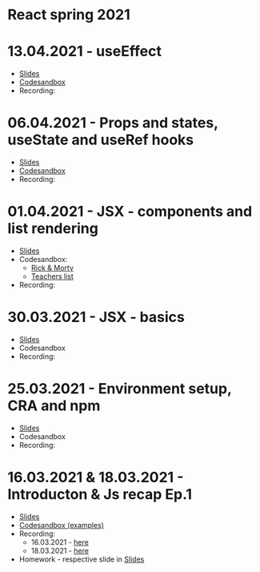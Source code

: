 # React spring 2021


# 13.04.2021 - useEffect
  - [Slides](https://drive.google.com/file/d/1sPVnl48lDVpm7Z26-U7DuAPmNJ0S5nf7/view)
  - [Codesandbox](https://codesandbox.io/s/amazing-jennings-8d1me?file=/src/App.js)
  - Recording:

# 06.04.2021 - Props and states, useState and useRef hooks
  - [Slides](https://drive.google.com/file/d/1AntKacXH7eUtL72aZeKpyKpSvEzHs2BS/view?usp=sharing)
  - [Codesandbox](https://codesandbox.io/s/lesson-5-rick-and-morty-render-forked-ikdbl?file=/src/App.js)
  - Recording:

# 01.04.2021 - JSX - components and list rendering
  - [Slides](https://drive.google.com/file/d/1Z8Hm-uIRciMNQFLGPzvNmwbWa_kwbMxE/view?usp=sharing)
  - Codesandbox:
    - [Rick & Morty](https://codesandbox.io/s/lesson-5-rick-and-morty-render-sd817?file=/src/App.js)
    - [Teachers list](https://codesandbox.io/s/lesson-5-teachers-list-ex-iuxsu?file=/src/App.js)
  - Recording:    

# 30.03.2021 - JSX - basics
  - [Slides](https://docs.google.com/presentation/d/1_wxflKxd5vJvQlZLEfYMfIUyTcDbSvjgjt7KDr04Gy4/edit?usp=sharing)
  - Codesandbox
  - Recording:    

# 25.03.2021 - Environment setup, CRA and npm
  - [Slides](https://docs.google.com/presentation/d/1IWycEqfSGoKcw_HdUkDAdlMvfR6FY5FQQ8CJ49DMQCE/edit?usp=sharing)
  - Codesandbox
  - Recording:    

# 16.03.2021 & 18.03.2021 - Introducton & Js recap Ep.1
  - [Slides](https://drive.google.com/file/d/1y9NIvjvt1U2c88gRZr54537cLMzeAISb/view?usp=sharing)
  - [Codesandbox (examples)](https://codesandbox.io/s/silent-night-t583s?file=/src/index.js:1872-1873)
  - Recording:
    - 16.03.2021 - [here](https://drive.google.com/file/d/1G6ylVpyblk-Pxo_ptauVmjqmka2wkTjZ/view?usp=sharing)
    - 18.03.2021 - [here](https://drive.google.com/file/d/1dx4fiTB1VA34AEQ6zpBKOJ_UV3WiFfkV/view?usp=sharing)
  - Homework - respective slide in [Slides](https://drive.google.com/file/d/1y9NIvjvt1U2c88gRZr54537cLMzeAISb/view?usp=sharing)
